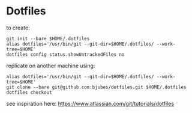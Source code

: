 # Dotfiles

to create:
```
git init --bare $HOME/.dotfiles
alias dotfiles='/usr/bin/git --git-dir=$HOME/.dotfiles/ --work-tree=$HOME'
dotfiles config status.showUntrackedFiles no
```
replicate on another machine using:
```
alias dotfiles='/usr/bin/git --git-dir=$HOME/.dotfiles/ --work-tree=$HOME'
git clone --bare git@github.com:bjubes/dotfiles.git $HOME/.dotfiles
dotfiles checkout
```

see inspiration here: https://www.atlassian.com/git/tutorials/dotfiles
